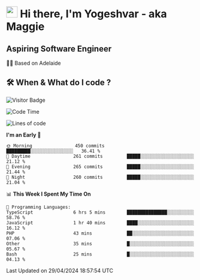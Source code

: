 <h1><img src="https://emojis.slackmojis.com/emojis/images/1531849430/4246/blob-sunglasses.gif?1531849430" width="30"/> Hi there, I'm Yogeshvar - aka Maggie</h1>

## Aspiring Software Engineer
🏂🏻  Based on Adelaide 

## 🛠 When & What do I code ?  

![Visitor Badge](https://visitor-badge.feriirawann.repl.co?username=yogeshvar&repo=yogeshvar&label=Visitors&style=plastic&color=%23457BFF&contentType=svg)

<!--START_SECTION:waka-->
![Code Time](http://img.shields.io/badge/Code%20Time-2%2C884%20hrs%2058%20mins-blue)

![Lines of code](https://img.shields.io/badge/From%20Hello%20World%20I%27ve%20Written-4.2%20million%20lines%20of%20code-blue)

**I'm an Early 🐤** 

```text
🌞 Morning                450 commits         █████████░░░░░░░░░░░░░░░░   36.41 % 
🌆 Daytime                261 commits         █████░░░░░░░░░░░░░░░░░░░░   21.12 % 
🌃 Evening                265 commits         █████░░░░░░░░░░░░░░░░░░░░   21.44 % 
🌙 Night                  260 commits         █████░░░░░░░░░░░░░░░░░░░░   21.04 % 
```


📊 **This Week I Spent My Time On** 

```text
💬 Programming Languages: 
TypeScript               6 hrs 5 mins        ███████████████░░░░░░░░░░   58.76 % 
JavaScript               1 hr 40 mins        ████░░░░░░░░░░░░░░░░░░░░░   16.12 % 
PHP                      43 mins             ██░░░░░░░░░░░░░░░░░░░░░░░   07.06 % 
Other                    35 mins             █░░░░░░░░░░░░░░░░░░░░░░░░   05.67 % 
Bash                     25 mins             █░░░░░░░░░░░░░░░░░░░░░░░░   04.13 % 
```


 Last Updated on 29/04/2024 18:57:54 UTC
<!--END_SECTION:waka-->
